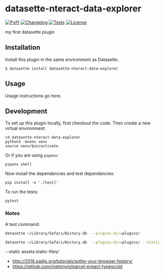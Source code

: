 # datasette-nteract-data-explorer

[![PyPI](https://img.shields.io/pypi/v/datasette-nteract-data-explorer.svg)](https://pypi.org/project/datasette-nteract-data-explorer/)
[![Changelog](https://img.shields.io/github/v/release/hydrosquall/datasette-nteract-data-explorer?include_prereleases&label=changelog)](https://github.com/hydrosquall/datasette-nteract-data-explorer/releases)
[![Tests](https://github.com/hydrosquall/datasette-nteract-data-explorer/workflows/Test/badge.svg)](https://github.com/hydrosquall/datasette-nteract-data-explorer/actions?query=workflow%3ATest)
[![License](https://img.shields.io/badge/license-Apache%202.0-blue.svg)](https://github.com/hydrosquall/datasette-nteract-data-explorer/blob/main/LICENSE)

my first datasette plugin

## Installation

Install this plugin in the same environment as Datasette.

    $ datasette install datasette-nteract-data-explorer

## Usage

Usage instructions go here.

## Development

To set up this plugin locally, first checkout the code. Then create a new virtual environment:

    cd datasette-nteract-data-explorer
    python3 -mvenv venv
    source venv/bin/activate

Or if you are using `pipenv`:

    pipenv shell

Now install the dependencies and test dependencies:

    pip install -e '.[test]'

To run the tests:

    pytest

### Notes

A test command:

```bash
datasette ~/Library/Safari/History.db  --plugins-dir=plugins/
```

```bash
datasette ~/Library/Safari/History.db  --plugins-dir=plugins/ --static assets:dist/
```



--static assets:static-files/

- <http://2016.padjo.org/tutorials/sqlite-your-browser-history/>
- <https://github.com/metonym/parcel-preact-typescript>
